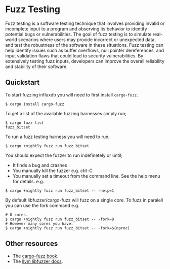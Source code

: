 # Fuzz Testing
Fuzz testing is a software testing technique that involves providing invalid or
incomplete input to a program and observing its behavior to identify potential
bugs or vulnerabilities. The goal of fuzz testing is to simulate real-world
scenarios where users may provide incorrect or unexpected data, and test the
robustness of the software in these situations. Fuzz testing can help identify
issues such as buffer overflows, null pointer dereferences, and input validation
flaws that could lead to security vulnerabilities. By extensively testing fuzz
inputs, developers can improve the overall reliability and stability of their
software.

## Quickstart
To start fuzzing influxdb you will need to first install `cargo-fuzz`.

`$ cargo install cargo-fuzz`

To get a list of the available fuzzing harnesses simply run;
```
$ cargo fuzz list
fuzz_bitset
```

To run a fuzz testing harness you will need to run;

```
$ cargo +nightly fuzz run fuzz_bitset
```

You should expect the fuzzer to run indefinetely or until;

- It finds a bug and crashes
- You manually kill the fuzzer e.g. ctrl-C
- You manually set a timeout from the command line. See the help menu for
  details. e.g.

```
$ cargo +nightly fuzz run fuzz_bitset -- -help=1
```

By default libfuzzer/cargo-fuzz will fuzz on a single core. To fuzz in paralell
you can use the fork command e.g.

```
# 8 cores.
$ cargo +nightly fuzz run fuzz_bitset -- -fork=8
# However many cores you have.
$ cargo +nightly fuzz run fuzz_bitset -- -fork=$(nproc)
```

## Other resources
- The [cargo-fuzz book](https://rust-fuzz.github.io/book/cargo-fuzz.html).
- The [llvm libfuzzer docs](https://www.llvm.org/docs/LibFuzzer.html).
